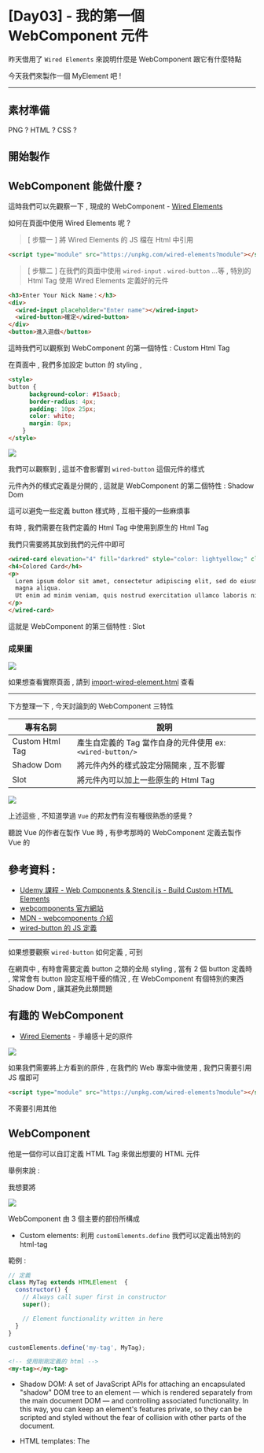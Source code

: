# [Day03] - 我的第一個 WebComponent 元件

昨天借用了 `Wired Elements` 來說明什麼是 WebComponent 跟它有什麼特點

今天我們來製作一個 MyElement 吧 !

------

## 素材準備

PNG ? HTML ? CSS ?

## 開始製作 

## WebComponent 能做什麼 ?

這時我們可以先觀察一下 , 現成的 WebComponent - [Wired Elements](https://wiredjs.com/) 

如何在頁面中使用 Wired Elements 呢 ?

> [ 步驟一 ] 將 Wired Elements 的 JS 檔在 Html 中引用

```html
<script type="module" src="https://unpkg.com/wired-elements?module"></script>
```

> [ 步驟二 ] 在我們的頁面中使用 `wired-input` . `wired-button` ...等 , 特別的 Html Tag 使用 Wired Elements 定義好的元件

```html
<h3>Enter Your Nick Name：</h3>
<div>
  <wired-input placeholder="Enter name"></wired-input>
  <wired-button>確定</wired-button>
</div>
<button>進入遊戲</button>
```

這時我們可以觀察到 WebComponent 的第一個特性 : Custom Html Tag 

在頁面中 , 我們多加設定 button 的 styling , 

```html
<style>
button {
      background-color: #15aacb;
      border-radius: 4px;
      padding: 10px 25px;
      color: white;
      margin: 8px;
    }
</style>
```
![](https://i.imgur.com/RKeooY1.png)

我們可以觀察到 , 這並不會影響到 `wired-button` 這個元件的樣式

元件內外的樣式定義是分開的 , 這就是  WebComponent 的第二個特性 : Shadow Dom

這可以避免一些定義 button 樣式時 , 互相干擾的一些麻煩事 

有時 , 我們需要在我們定義的 Html Tag 中使用到原生的 Html Tag 

我們只需要將其放到我們的元件中即可

```html
<wired-card elevation="4" fill="darkred" style="color: lightyellow;" class="wired-rendered">
<h4>Colored Card</h4>
<p>
  Lorem ipsum dolor sit amet, consectetur adipiscing elit, sed do eiusmod tempor incididunt ut labore et dolore
  magna aliqua.
  Ut enim ad minim veniam, quis nostrud exercitation ullamco laboris nisi ut aliquip ex ea commodo consequat.
</p>
</wired-card>
```

這就是  WebComponent 的第三個特性 : Slot

### 成果圖

![](https://i.imgur.com/EFalrcJ.png)

如果想查看實際頁面 , 請到 [import-wired-element.html](https://andrew781026.github.io/ithome_ironman_2021/day-02/import-wired-element.html) 查看

-----

下方整理一下 , 今天討論到的 WebComponent 三特性

| 專有名詞 | 說明 | 
|---|---|
| Custom Html Tag  | 產生自定義的 Tag 當作自身的元件使用 ex: `<wired-button/>` |
| Shadow Dom  | 將元件內外的樣式設定分隔開來 , 互不影響 |
| Slot  | 將元件內可以加上一些原生的 Html Tag |

![](https://i.imgur.com/cm5OUGj.png)

上述這些 , 不知道學過 `Vue` 的邦友們有沒有種很熟悉的感覺 ?

聽說 Vue 的作者在製作 Vue 時 , 有參考那時的 WebComponent 定義去製作 Vue 的

## 參考資料 :

- [Udemy 課程 - Web Components & Stencil.js - Build Custom HTML Elements](https://www.udemy.com/course/web-components-stenciljs-build-custom-html-elements/)
- [webcomponents 官方網站](https://www.webcomponents.org/)
- [MDN - webcomponents 介紹](https://developer.mozilla.org/en-US/docs/Web/Web_Components)
- [wired-button 的 JS 定義](https://unpkg.com/wired-elements@3.0.0-rc.6/lib/wired-button.js?module)


-------------





如果想要觀察 `wired-button` 如何定義 , 可到

在網頁中 , 有時會需要定義 button 之類的全局 styling , 當有 2 個 button 定義時 , 常常會有 button 設定互相干擾的情況 , 在 WebComponent 有個特別的東西 Shadow Dom , 讓其避免此類問題



## 有趣的 WebComponent 

- [Wired Elements](https://wiredjs.com/) - 手繪感十足的原件

![](https://i.imgur.com/GOM4RIt.png)

如果我們需要將上方看到的原件 , 在我們的 Web 專案中做使用 , 我們只需要引用 JS 檔即可

```html
<script type="module" src="https://unpkg.com/wired-elements?module"></script>
```

不需要引用其他

## WebComponent

他是一個你可以自訂定義 HTML Tag 來做出想要的 HTML 元件

舉例來說 : 

我想要將

![](https://i.imgur.com/cm5OUGj.png)

WebComponent 由 3 個主要的部份所構成

- Custom elements: 利用 `customElements.define` 我們可以定義出特別的 html-tag

範例 : 
```javascript
// 定義
class MyTag extends HTMLElement  {
  constructor() {
    // Always call super first in constructor
    super();

    // Element functionality written in here
  }
}

customElements.define('my-tag', MyTag);
```

```html
<!-- 使用剛剛定義的 html -->
<my-tag></my-tag>
```


- Shadow DOM: A set of JavaScript APIs for attaching an encapsulated "shadow" DOM tree to an element — which is rendered separately from the main document DOM — and controlling associated functionality. In this way, you can keep an element's features private, so they can be scripted and styled without the fear of collision with other parts of the document.

- HTML templates: The <template> and <slot> elements enable you to write markup templates that are not displayed in the rendered page. These can then be reused multiple times as the basis of a custom element's structure.


### 有趣的 WebComponent

- [Wired Elements](https://wiredjs.com/) - 手繪感十足的原件

